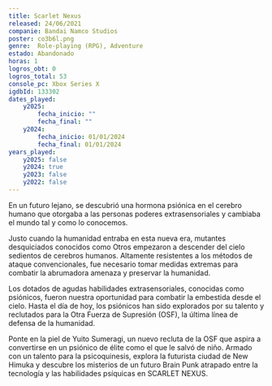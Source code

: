 ```yaml
---
title: Scarlet Nexus
released: 24/06/2021
companie: Bandai Namco Studios
poster: co3b6l.png
genre:  Role-playing (RPG), Adventure
estado: Abandonado
horas: 1
logros_obt: 0
logros_total: 53
console_pc: Xbox Series X
igdbId: 133302
dates_played:
    y2025:
        fecha_inicio: ""
        fecha_final: ""
    y2024:
        fecha_inicio: 01/01/2024
        fecha_final: 01/01/2024
years_played:
    y2025: false
    y2024: true
    y2023: false
    y2022: false
---
```


En un futuro lejano, se descubrió una hormona psiónica en el cerebro humano que otorgaba a las personas poderes extrasensoriales y cambiaba el mundo tal y como lo conocemos.

Justo cuando la humanidad entraba en esta nueva era, mutantes desquiciados conocidos como Otros empezaron a descender del cielo sedientos de cerebros humanos. Altamente resistentes a los métodos de ataque convencionales, fue necesario tomar medidas extremas para combatir la abrumadora amenaza y preservar la humanidad.

Los dotados de agudas habilidades extrasensoriales, conocidas como psiónicos, fueron nuestra oportunidad para combatir la embestida desde el cielo. Hasta el día de hoy, los psiónicos han sido explorados por su talento y reclutados para la Otra Fuerza de Supresión (OSF), la última línea de defensa de la humanidad.

Ponte en la piel de Yuito Sumeragi, un nuevo recluta de la OSF que aspira a convertirse en un psiónico de élite como el que le salvó de niño. Armado con un talento para la psicoquinesis, explora la futurista ciudad de New Himuka y descubre los misterios de un futuro Brain Punk atrapado entre la tecnología y las habilidades psíquicas en SCARLET NEXUS.